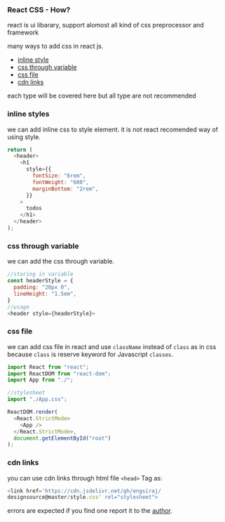 ### React CSS - How?

react is ui libarary, support alomost all kind of css preprocessor and framework 

many ways to add css in react js.

- [inline style](#inline-styles)
- [css through variable](#css-through-variable)
- [css file](#css-file)
- [cdn links](#cdn-links)

each type will be covered here but all type are not recommended

### inline styles

we can add inline css to style element. it is not react recomended way of using style.

```js
return (
  <header>
    <h1
      style={{
        fontSize: "6rem",
        fontWeight: "600",
        marginBottom: "2rem",
      }}
    >
      todos
    </h1>
  </header>
);
```

### css through variable

we can add the css through variable.

```js
//storing in variable
const headerStyle = {
  padding: "20px 0",
  lineHeight: "1.5em",
}
//usage
<header style={headerStyle}>

```

### css file

we can add css file in react and use `className` instead of `class` as in css because `class` is reserve keyword for Javascript `classes`.

```js
import React from "react";
import ReactDOM from "react-dom";
import App from "./";

//stylesheet
import "./App.css";

ReactDOM.render(
  <React.StrictMode>
    <App />
  </React.StrictMode>,
  document.getElementById("root")
);
```

### cdn links

you can use cdn links through html file `<head>` Tag as:

```js
<link href='https://cdn.jsdelivr.net/gh/engsiraj/
designsource@master/style.css' rel="stylesheet">
```

errors are expected if you find one report it to the [author](https://twitter.com/engsiraj_).
